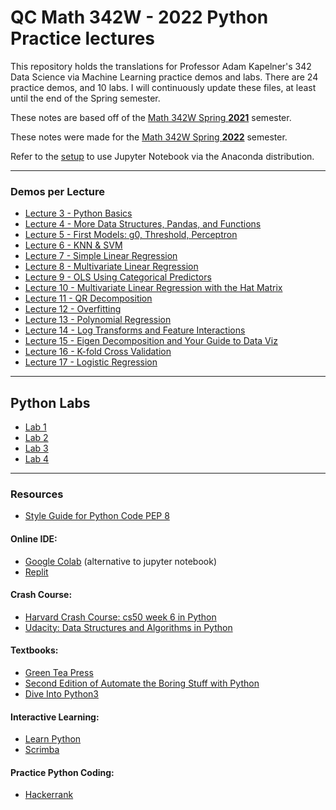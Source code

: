 # QC Math 342W - 2022 Python Practice lectures

This repository holds the translations for Professor Adam Kapelner's 342 Data Science via Machine Learning practice demos and labs. There are 24 practice demos, and 10 labs. I will continuously update these files, at least until the end of the Spring semester.

These notes are based off of the [Math 342W Spring **2021**](https://github.com/kapelner/QC_MATH_342W_Spring_2021) semester.

These notes were made for the [Math 342W Spring **2022**](https://github.com/kapelner/QC_MATH_342W_Spring_2022) semester.

Refer to the [setup](https://github.com/sfnxboy/342-2022-Python-Practice-lectures/blob/main/Jupyter_Setup.md) to use Jupyter Notebook via the Anaconda distribution.

---

### Demos per Lecture
- [Lecture 3 - Python Basics](https://github.com/sfnxboy/342-2022-Python-Practice-lectures/blob/main/Practice%20Notes/3%20-%20Python%20Practice%20Lecture%203%20MATH%20342W%20Queens%20College%20-%20The%20Basics.ipynb)
- [Lecture 4 - More Data Structures, Pandas, and Functions](https://github.com/sfnxboy/342-2022-Python-Practice-lectures/blob/main/Practice%20Notes/4%20-%20Python%20Practice%20Lecture%204%20MATH%20342W%20Queens%20College%20-%20More%20Data%20Structures%2C%20Pandas%20and%20Functions.ipynb)
- [Lecture 5 - First Models: g0, Threshold, Perceptron](https://github.com/sfnxboy/342-2022-Python-Practice-lectures/blob/main/Practice%20Notes/5%20-%20Python%20Practice%20Lecture%205%20MATH%20342W%20Queens%20College%20-%20Threshold%20%26%20Perceptron.ipynb)
- [Lecture 6 - KNN & SVM](https://github.com/sfnxboy/342-2022-Python-Practice-lectures/blob/main/Practice%20Notes/6%20-%20Python%20Practice%20Lecture%206%20MATH%20342W%20Queens%20College%20-%20KNN%20%26%20SVM.ipynb)
- [Lecture 7 - Simple Linear Regression](https://github.com/sfnxboy/342-2022-Python-Practice-lectures/blob/main/Practice%20Notes/7%20-%20Python%20Practice%20Lecture%207%20MATH%20342W%20Queens%20College%20-%20Simple%20Linear%20Regression.ipynb)
- [Lecture 8 - Multivariate Linear Regression](https://github.com/sfnxboy/342-2022-Python-Practice-lectures/blob/main/Practice%20Notes/8%20-%20Python%20Practice%20Lecture%208%20MATH%20342W%20Queens%20College%20-%20Multivariate%20Linear%20Regression.ipynb)
- [Lecture 9 - OLS Using Categorical Predictors](https://github.com/sfnxboy/342-2022-Python-Practice-lectures/blob/main/Practice%20Notes/9%20-%20Python%20Practice%20Lecture%209%20MATH%20342W%20Queens%20College%20-%20OLS%20Using%20Categorical%20Predictors.ipynb)
- [Lecture 10 - Multivariate Linear Regression with the Hat Matrix](https://github.com/sfnxboy/342-2022-Python-Practice-lectures/blob/main/Practice%20Notes/10%20-%20Python%20Practice%20Lecture%2010%20MATH%20342W%20Queens%20College%20-%20Multivariate%20Linear%20Regression%20with%20the%20Hat%20Matrix.ipynb)
- [Lecture 11 - QR Decomposition](https://github.com/sfnxboy/342-2022-Python-Practice-lectures/blob/main/Practice%20Notes/11%20-%20Python%20Practice%20Lecture%2011%20MATH%20342W%20Queens%20College%20-%20QR%20Decomposition.ipynb)
- [Lecture 12 - Overfitting](https://github.com/sfnxboy/342-2022-Python-Practice-lectures/blob/main/Practice%20Notes/12%20-%20Python%20Practice%20Lecture%2012%20MATH%20342W%20Queens%20College%20-%20Overfitting.ipynb)
- [Lecture 13 - Polynomial Regression](https://github.com/sfnxboy/342-2022-Python-Practice-lectures/blob/main/Practice%20Notes/13%20-%20Python%20Practice%20Lecture%2013%20MATH%20342W%20Queens%20College%20-%20Polynomial%20Regression.ipynb)
- [Lecture 14 - Log Transforms and Feature Interactions](https://github.com/sfnxboy/342-2022-Python-Practice-lectures/blob/main/Practice%20Notes/14%20-%20Python%20Practice%20Lecture%2014%20MATH%20342W%20Queens%20College%20-%20Linear%20Models%20with%20Feature%20Interactions.ipynb)
- [Lecture 15 - Eigen Decomposition and Your Guide to Data Viz](https://github.com/sfnxboy/342-2022-Python-Practice-lectures/blob/main/Practice%20Notes/15%20-%20Python%20Practice%20Lecture%2015%20MATH%20342W%20Queens%20College%20-%20Guide%20to%20Data%20Visualization.ipynb)
- [Lecture 16 - K-fold Cross Validation](https://github.com/sfnxboy/342-2022-Python-Practice-lectures/blob/main/Practice%20Notes/16%20-%20Python%20Practice%20Lecture%2016%20MATH%20342W%20Queens%20College%20-%20K-fold%20Cross%20Validation.ipynb)
- [Lecture 17 - Logistic Regression](https://github.com/sfnxboy/342-2022-Python-Practice-lectures/blob/main/Practice%20Notes/17%20-%20Python%20Practice%20Lecture%2017%20MATH%20342W%20Queens%20College%20-%20Logistic%20Regression.ipynb)

---
## Python Labs
- [Lab 1](https://github.com/sfnxboy/342-2022-Python-Practice-lectures/blob/main/Labs/Lab%201%20-%20Python%20Lab.ipynb)
- [Lab 2](https://github.com/sfnxboy/342-2022-Python-Practice-lectures/blob/main/Labs/Lab%202%20-%20Python%20Lab.ipynb)
- [Lab 3](https://github.com/sfnxboy/342-2022-Python-Practice-lectures/blob/main/Labs/Lab%203%20-%20Python%20Lab.ipynb)
- [Lab 4](https://github.com/sfnxboy/342-2022-Python-Practice-lectures/blob/main/Labs/Lab%204%20-%20Python%20Lab.ipynb)

---
### Resources

- [Style Guide for Python Code PEP 8](https://www.python.org/dev/peps/pep-0008/)
#### Online IDE:
- [Google Colab](https://colab.research.google.com/notebooks/intro.ipynb#recent=true) (alternative to jupyter notebook)
- [Replit](https://replit.com/~)

#### Crash Course: 
- [Harvard Crash Course: cs50 week 6 in Python](https://cs50.harvard.edu/college/2019/fall/weeks/6/)
- [Udacity: Data Structures and Algorithms in Python](https://www.udacity.com/course/data-structures-and-algorithms-in-python--ud513)

#### Textbooks:
- [Green Tea Press](https://greenteapress.com/wp/think-python-2e/)
- [Second Edition of Automate the Boring Stuff with Python](https://automatetheboringstuff.com/)
- [Dive Into Python3](https://diveintopython3.net/)

#### Interactive Learning:
- [Learn Python](https://www.learnpython.org)
- [Scrimba](https://scrimba.com/g/gpython)

#### Practice Python Coding:
- [Hackerrank](https://www.hackerrank.com/domains/python)
